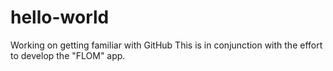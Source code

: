 # hello-world
Working on getting familiar with GitHub
This is in conjunction with the effort to develop the "FLOM" app.

